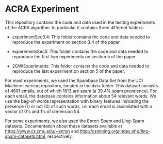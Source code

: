 # ACRA Experiment

This repository contains the code and data used in the testing experiments of the ACRA algorithm. In particular it contains three different folders:

* experimentSec3.4: This folder contains the code and data needed to reproduce the experiment on section 3.4 of the paper.

* experimentsSec5: This folder contains the code and data needed to reproduce the first two  experiments on section 5 of the paper.

* 2GWIExperiments: This folder contains the code and data needed to reproduce the last experiment on section 5 of the paper.

For most experiments, we used the Spambase Data Set from the UCI Machine learning repository, located in the `data` folder. This dataset consists of 4601 emails, out of which 1813 are spam (a 39.4% spam prevalence). For each email, the database contains information about 54 relevant words. We use the bag-of-words representation with binary features indicating the presence (1) or not (0) of such words, i.e. each email is assimilated with a vector of 0's and 1's of dimension 54.

For some experiments, we also used the Enron-Spam and Ling-Spam datasets. Documentation about these datasets available at https://www.cs.cmu.edu/~enron and http://csmining.org/index.php/ling-spam-datasets.html, respectively.
